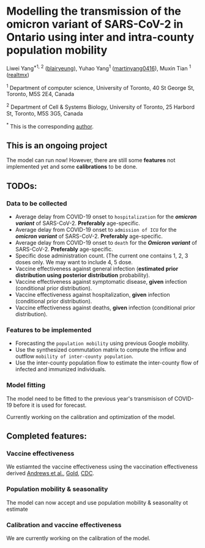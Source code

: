 # Modelling the transmission of the omicron variant of SARS-CoV-2 in Ontario using inter and intra-county population mobility
Liwei Yang<sup>*1, 2</sup> ([blairyeung](https://github.com/blairyeung)), Yuhao Yang<sup>1</sup> ([martinyang0416](https://github.com/martinyang0416)), 
Muxin Tian <sup>1</sup> ([realtmx](https://github.com/realtmxi))

 <sup>1</sup> Department of computer science, University of Toronto, 40 St George St, Toronto, M5S 2E4, Canada

 <sup>2</sup> Department of Cell & Systems Biology, University of Toronto, 25 Harbord St, Toronto, M5S 3G5, Canada

 <sup>*</sup> This is the corresponding [author](blair.yang@mail.utoronto.ca).

## This is an ongoing project
The model can run now! However, there are still some **features** not implemented yet and some **calibrations** to be done.

## TODOs:
### Data to be collected
* Average delay from COVID-19 onset to `hospitalization` for the ***omicron variant*** of SARS-CoV-2. **Preferably** age-specific.
* Average delay from COVID-19 onset to `admission of ICU` for the ***omicron variant*** of SARS-CoV-2. **Preferably** age-specific.
* Average delay from COVID-19 onset to `death` for the ***Omicron variant*** of SARS-CoV-2. **Preferably** age-specific.
* Specific dose administration count. (The current one contains 1, 2, 3 doses only. We may want to include 4, 5 dose.
* Vaccine effectiveness against general infection (**estimated prior distribution using posterior distribution** probability).
* Vaccine effectiveness against symptomatic disease, **given** infection (conditional prior distribution).
* Vaccine effectiveness against hospitalization, **given** infection (conditional prior distribution).
* Vaccine effectiveness against deaths, **given** infection (conditional prior distribution).
 
### Features to be implemented
* Forecasting the `population mobility` using previous Google mobility.
* Use the synthesized commutation matrix to compute the inflow and outflow `mobility of inter-county population`.
* Use the inter-county population flow to estimate the inter-county flow of infected and immunized individuals.

### Model fitting
The model need to be fitted to the previous year's transmisison of COVID-19 before it is used for forecast. 

Currently working on the calibration and optimization of the model.

## Completed features:
### Vaccine effectiveness
We estiamted the vaccine effectiveness using the vaccination effectiveness derived [Andrews et al.](), [Gold](),
[CDC]().

### Population mobility & seasonality
The model can now accept and use population mobility & seasonality ot estimate 

### Calibration and vaccine effectiveness
We are currently working on the calibration of the model.